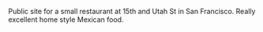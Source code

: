 Public site for a small restaurant at 15th and Utah St in San Francisco. Really excellent
home style Mexican food.
